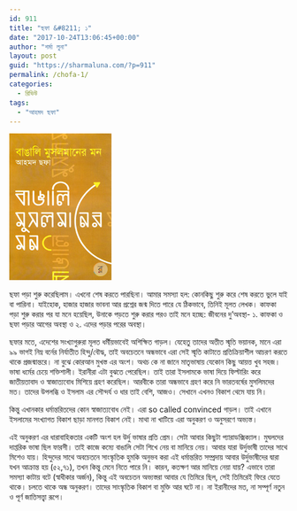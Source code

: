 ```yaml
---
id: 911
title: "ছফা &#8211; ১"
date: "2017-10-24T13:06:45+00:00"
author: "শর্মা লুনা"
layout: post
guid: "https://sharmaluna.com/?p=911"
permalink: /chofa-1/
categories:
  - রিভিউ
tags:
  - "আহমদ ছফা"
---
```


[![](/assets/images/wp-content/uploads/2017/10/0989492ca6a4_15991.jpg)](/assets/images/wp-content/uploads/2017/10/0989492ca6a4_15991.jpg)

ছফা পড়া শুরু করেছিলাম। এখনো শেষ করতে পারছিনা। আমার সমস্যা হল: কোনকিছু শুরু করে শেষ করতে ভুলে যাই বা পারিনা। যাইহোক, হাজার হাজার ভাবনা আর প্রশ্নের জন্ম দিতে পারে যে ঠিকভাবে, তিনিই মূলত লেখক। কাফকা পড়া শুরু করার পর যা মনে হয়েছিল, উনাকে পড়তে শুরু করার পরও তাই মনে হচ্ছে: জীবনের দু’অবস্থা- ১. কাফকা ও ছফা পড়ার আগের অবস্থা ও ২. এদের পড়ার পরের অবস্থা।

ছফার মতে, এদেশের সংখ্যাগুরুরা মূলত ধর্মীয়ভাবেই অশিক্ষিত গাড়ল। যেহেতু তাদের অতীত স্মৃতি ভয়ানক, মানে এরা ৯৯ ভাগই নিম্ন বর্নের নির্যাতীত হিন্দু/বৌদ্ধ, তাই অবচেতনে অন্ধভাবে এরা সেই স্মৃতি কাটাতে প্রতিক্রিয়াশীল আচরণ করতে থাকে প্রজন্মান্তরে। না বুঝে কোরআন মুখস্ত এর অংশ। অথচ কে না জানে মাতৃভাষায় যেকোন কিছু আয়ত্ত খুব সহজ। ভাষা ধর্মের চেয়ে শক্তিশালী। ইরানীরা এটা বুঝতে পেরেছিল। তাই তারা ইসলামকে ভাষা দিয়ে ফিল্টারিং করে জাতীয়তাবাদ ও স্বাজাত্যবোধ মিশিয়ে গ্রহণ করেছিল। আরবীকে তারা অন্ধভাবে গ্রহণ করে নি ভারতবর্ষের মুসলিমদের মত। তাদের উপলব্ধি ও ইসলাম এর সৌন্দর্য ও ধার তাই বেশি, আজও। সেখানে এখনও বিকাশ থেমে যায় নি।

কিন্তু এখানকার ধর্মান্তরিতদের কোন স্বাজাত্যবোধ নেই। এরা so called convinced গাড়ল। তাই এখানে ইসলামের সংখ্যাগত বিকাশ ছাড়া মানগত বিকাশ নেই। মাথা না খাটিয়ে এরা অনুকরণ ও অনুসরণে অভ্যস্ত।

এই অনুকরণ এর ধারাবাহিকতার একটি অংশ হল উর্দু ভাষার প্রতি প্রেম। সেটা আবার কিছুটা প্যারাডক্সিক্যাল। মুঘলদের দাপ্তরিক ভাষা ছিল ফারসী। তাই কাজে কম্যে বাঙালি সেটা শিখে নেয় বা মানিয়ে নেয়। আবার যারা উর্দুভাষী তাদের সাথে মিশেও যায়। হিন্দুদের সাথে অবচেতনে সাংস্কৃতিক হুমকি অনুভব করা এই ধর্মান্তরিত সম্প্রদায় আবার উর্দুভাষীদের দ্বারা যখন আক্রান্ত হয় (৫২,৭১), তখন কিন্তু মেনে নিতে পারে নি। কারন, কতক্ষণ আর মানিয়ে নেয়া যায়? এভাবে তারা সমস্যা কাটায় বটে (স্বাধীকার অর্জন), কিন্তু এই অবচেতন অভ্যস্তরা আবার যে তিমিরে ছিল, সেই তিমিরেই ফিরে যেতে থাকে। চলতে থাকে অন্ধ অনুকরণ। তাদের সাংস্কৃতিক বিকাশ বা মুক্তি আর ঘটে না। না ইরানীদের মত, না সম্পূর্ণ নতুন ও পূর্ণ জাতিসত্ত্বা রূপে।
